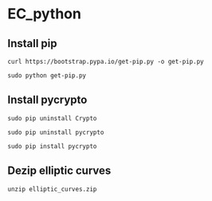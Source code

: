 # EC_python

## Install pip 

`curl https://bootstrap.pypa.io/get-pip.py -o get-pip.py`

`sudo python get-pip.py`

## Install pycrypto

`sudo pip uninstall Crypto`

`sudo pip uninstall pycrypto`

`sudo pip install pycrypto`

## Dezip elliptic curves

`unzip elliptic_curves.zip`

